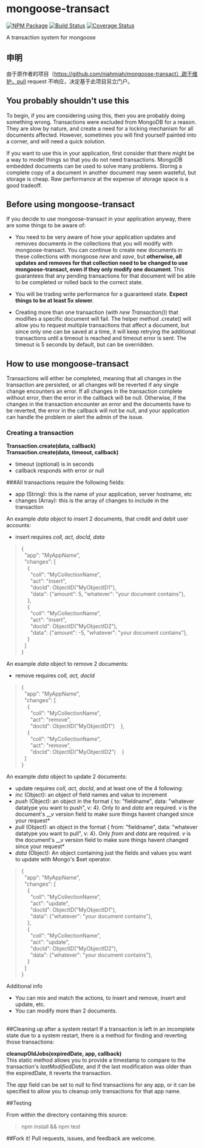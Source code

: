 mongoose-transact
=================

[![NPM Package](https://img.shields.io/npm/v/mongoose-transact.svg?style=flat-square)](https://www.npmjs.org/package/mongoose-transact)
[![Build Status](https://img.shields.io/travis/niahmiah/mongoose-transact.svg?branch=master&style=flat-square)](https://travis-ci.org/niahmiah/mongoose-transact)
[![Coverage Status](https://img.shields.io/coveralls/niahmiah/mongoose-transact.svg?style=flat-square)](https://coveralls.io/r/niahmiah/mongoose-transact)

A transaction system for mongoose

## 申明

 由于原作者的项目（https://github.com/niahmiah/mongoose-transact）疏于维护，pull request 不响应，决定基于此项目另立门户。

## You probably shouldn't use this

To begin, if you are considering using this, then you are probably doing something wrong. Transactions were excluded from MongoDB for a reason. They are slow by nature, and create a need for a locking mechanism for all documents affected. However, sometimes you will find yourself painted into a corner, and will need a quick solution.

If you want to use this in your application, first consider that there might be a way to model things so that you do not need transactions. MongoDB embedded documents can be used to solve many problems. Storing a complete copy of a document in another document may seem wasteful, but storage is cheap. Raw performance at the expense of storage space is a good tradeoff.

## Before using mongoose-transact

If you decide to use mongoose-transact in your application anyway, there are some things to be aware of:

* You need to be very aware of how your application updates and removes documents in the collections that you will modify with mongoose-transact. You can continue to create new documents in these collections with mongoose *new* and *save*, but **otherwise, all updates and removes for that collection need to be changed to use mongoose-transact, even if they only modify one document**. This guarantees that any pending transactions for that document will be able to be completed or rolled back to the correct state.

* You will be trading write performance for a guaranteed state. **Expect things to be at least 5x slower**.

* Creating more than one transaction (with *new Transaction()*) that modifies a specific document will fail. The helper method .create() will allow you to request multiple transactions that affect a document, but since only one can be saved at a time, it will keep retrying the additional transactions until a timeout is reached and timeout error is sent. The timeout is 5 seconds by default, but can be overridden.

## How to use mongoose-transact

Transactions will either be completed, meaning that all changes in the transaction are persisted, or all changes will be reverted if any single change encounters an error. If all changes in the transaction complete without error, then the error in the callback will be null. Otherwise, if the changes in the transaction encounter an error and the documents have to be reverted, the error in the callback will not be null, and your application can handle the problem or alert the admin of the issue.

### Creating a transaction

**Transaction.create(data, callback)**  
**Transaction.create(data, timeout, callback)**

* timeout (optional) is in seconds
* callback responds with error or null

###All transactions require the following fields:  
* app (String): this is the name of your application, server hostname, etc  
* changes (Array): this is the array of changes to include in the transaction

An example *data* object to insert 2 documents, that credit and debit user accounts:

* insert requires *coll, act, docId, data* 

>{  
&nbsp;&nbsp;"app": "MyAppName",  
&nbsp;&nbsp;"changes": [  
&nbsp;&nbsp;&nbsp;&nbsp;{  
&nbsp;&nbsp;&nbsp;&nbsp;&nbsp;&nbsp;"coll": "MyCollectionName",  
&nbsp;&nbsp;&nbsp;&nbsp;&nbsp;&nbsp;"act": "insert",  
&nbsp;&nbsp;&nbsp;&nbsp;&nbsp;&nbsp;"docId": ObjectID("MyObjectID1"),  
&nbsp;&nbsp;&nbsp;&nbsp;&nbsp;&nbsp;"data": {"amount": 5, "whatever": "your document contains"},  
&nbsp;&nbsp;&nbsp;&nbsp;},  
&nbsp;&nbsp;&nbsp;&nbsp;{  
&nbsp;&nbsp;&nbsp;&nbsp;&nbsp;&nbsp;"coll": "MyCollectionName",  
&nbsp;&nbsp;&nbsp;&nbsp;&nbsp;&nbsp;"act": "insert",  
&nbsp;&nbsp;&nbsp;&nbsp;&nbsp;&nbsp;"docId": ObjectID("MyObjectID2"),  
&nbsp;&nbsp;&nbsp;&nbsp;&nbsp;&nbsp;"data": {"amount": -5, "whatever": "your document contains"},  
&nbsp;&nbsp;&nbsp;&nbsp;}  
&nbsp;&nbsp;]  
}  

An example *data* object to remove 2 documents:

* remove requires *coll, act, docId* 

>{  
&nbsp;&nbsp;"app": "MyAppName",  
&nbsp;&nbsp;"changes": [  
&nbsp;&nbsp;&nbsp;&nbsp;{  
&nbsp;&nbsp;&nbsp;&nbsp;&nbsp;&nbsp;"coll": "MyCollectionName",  
&nbsp;&nbsp;&nbsp;&nbsp;&nbsp;&nbsp;"act": "remove",  
&nbsp;&nbsp;&nbsp;&nbsp;&nbsp;&nbsp;"docId": ObjectID("MyObjectID1")&nbsp;&nbsp;&nbsp;&nbsp;},  
&nbsp;&nbsp;&nbsp;&nbsp;{  
&nbsp;&nbsp;&nbsp;&nbsp;&nbsp;&nbsp;"coll": "MyCollectionName",  
&nbsp;&nbsp;&nbsp;&nbsp;&nbsp;&nbsp;"act": "remove",  
&nbsp;&nbsp;&nbsp;&nbsp;&nbsp;&nbsp;"docId": ObjectID("MyObjectID2")&nbsp;&nbsp;&nbsp;&nbsp;}  
&nbsp;&nbsp;]  
}  

An example *data* object to update 2 documents:

* update requires *coll, act, docId*, and at least one of the 4 following:
* *inc* (Object): an object of field names and value to increment
* *push* (Object): an object in the format { to: "fieldname", data: "whatever datatype you want to push", v: 4}. Only *to* and *data* are required. *v* is the document's __v version field to make sure things havent changed since your request*
* *pull* (Object): an object in the format { from: "fieldname", data: "whatever datatype you want to pull", v: 4}. Only *from* and *data* are required. *v* is the document's __v version field to make sure things havent changed since your request*
* *data* (Object): An object containing just the fields and values you want to update with Mongo's $set operator.

>{  
&nbsp;&nbsp;"app": "MyAppName",  
&nbsp;&nbsp;"changes": [  
&nbsp;&nbsp;&nbsp;&nbsp;{  
&nbsp;&nbsp;&nbsp;&nbsp;&nbsp;&nbsp;"coll": "MyCollectionName",  
&nbsp;&nbsp;&nbsp;&nbsp;&nbsp;&nbsp;"act": "update",  
&nbsp;&nbsp;&nbsp;&nbsp;&nbsp;&nbsp;"docId": ObjectID("MyObjectID1"),  
&nbsp;&nbsp;&nbsp;&nbsp;&nbsp;&nbsp;"data": {"whatever": "your document contains"},  
&nbsp;&nbsp;&nbsp;&nbsp;},  
&nbsp;&nbsp;&nbsp;&nbsp;{  
&nbsp;&nbsp;&nbsp;&nbsp;&nbsp;&nbsp;"coll": "MyCollectionName",  
&nbsp;&nbsp;&nbsp;&nbsp;&nbsp;&nbsp;"act": "update",  
&nbsp;&nbsp;&nbsp;&nbsp;&nbsp;&nbsp;"docId": ObjectID("MyObjectID2"),  
&nbsp;&nbsp;&nbsp;&nbsp;&nbsp;&nbsp;"data": {"whatever": "your document contains"},  
&nbsp;&nbsp;&nbsp;&nbsp;}  
&nbsp;&nbsp;]  
}  

Additional info

* You can mix and match the actions, to insert and remove, insert and update, etc.  
* You can modify more than 2 documents.
&nbsp;  
&nbsp;  

##Cleaning up after a system restart
If a transaction is left in an incomplete state due to a system restart, there is a method for finding and reverting those transactions:

**cleanupOldJobs(expiredDate, app, callback)**  
This static method allows you to provide a timestamp to compare to the transaction's *lastModifiedDate*, and if the last modification was older than the expiredDate, it reverts the transaction. 

The *app* field can be set to null to find transactions for any app, or it can be specified to allow you to cleanup only transactions for that app name.

##Testing

From within the directory containing this source:

>npm install && npm test

##Fork it!
Pull requests, issues, and feedback are welcome.
